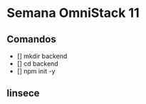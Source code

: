 # Semana OmniStack 11

## Comandos
- [] mkdir backend 
- [] cd backend
- [] npm init -y

## linsece


